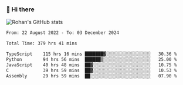 ### 👋 Hi there 

<!--
**rohznmdev/rohznmdev** is a ✨ _special_ ✨ repository because its `README.md` (this file) appears on your GitHub profile.

Here are some ideas to get you started:

- 🔭 I’m currently working on ...
- 🌱 I’m currently learning Ruby and Ruby on Rails
- 👯 I’m looking to collaborate on ...
- 🤔 I’m looking for help with ...
- 💬 Ask me about ...
- 📫 How to reach me: ...
- 😄 Pronouns: ...
- ⚡ Fun fact: ...
-->
![Rohan's GitHub stats](https://github-readme-stats.vercel.app/api?username=rohznmdev&theme=dark&show_icons=true)

<!--START_SECTION:waka-->

```txt
From: 22 August 2022 - To: 03 December 2024

Total Time: 379 hrs 41 mins

TypeScript    115 hrs 16 mins ███████▓░░░░░░░░░░░░░░░░░   30.36 %
Python        94 hrs 56 mins  ██████▒░░░░░░░░░░░░░░░░░░   25.00 %
JavaScript    40 hrs 48 mins  ██▓░░░░░░░░░░░░░░░░░░░░░░   10.75 %
C             39 hrs 59 mins  ██▓░░░░░░░░░░░░░░░░░░░░░░   10.53 %
Assembly      29 hrs 59 mins  ██░░░░░░░░░░░░░░░░░░░░░░░   07.90 %
```

<!--END_SECTION:waka-->
